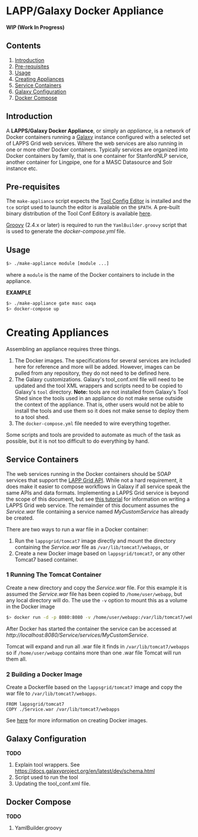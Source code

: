 # LAPP/Galaxy Docker Appliance

**WIP (Work In Progress)**

## Contents

1. [Introduction](#introduction)
1. [Pre-requisites](#pre-requisites)
1. [Usage](#usage)
1. [Creating Appliances](#creating-appliances)
 1. [Service Containers](#service-containers)
 1. [Galaxy Configuration](#galaxy-configuration)
 1. [Docker Compose](#docker-compose)

## Introduction

A **LAPPS/Galaxy Docker Appliance**, or simply an *appliance*, is a network of Docker containers running a [Galaxy](https://galaxyproject.org) instance configured with a selected set of LAPPS Grid web services. Where the web services are also running in one or more other Docker containers.  Typically services are organized into Docker containers by family, that is one container for StanfordNLP service, another container for Lingpipe, one for a MASC Datasource and Solr instance etc.

## Pre-requisites

The `make-appliance` script expects the [Tool Config Editor](https://github.com/oanc/tool-conf-editor) is installed and the `tce` script used to launch the editor is available on the `$PATH`.  A pre-built binary distribution of the Tool Conf Editory is available [here](http://www.anc.org/downloads/ToolConfEditor-latest.tgz).

[Groovy](https://groovy-lang.org) (2.4.x or later) is required to run the `YamlBuilder.groovy` script that is used to generate the *docker-compose.yml* file.

## Usage

```bash
$> ./make-appliance module [module ...]
```

where a `module` is the name of the Docker containers to include in the appliance.

**EXAMPLE**

```bash
$> ./make-appliance gate masc oaqa
$> docker-compose up
```


# Creating Appliances

Assembling an appliance requires three things.

1. The Docker images.  The specifications for several services are included here for reference and more will be added.  However, images can be pulled from any repository, they do not need to be defined here.
1. The Galaxy customizations.  Galaxy's tool_conf.xml file will need to be updated and the tool XML wrappers and scripts need to be copied to Galaxy's `tool` directory.  **Note:** tools are not installed from Galaxy's Tool Shed since the tools used in an appliance do not make sense outside the context of the appliance.  That is, other users would not be able to install the tools and use them so it does not make sense to deploy them to a tool shed.
1. The `docker-compose.yml` file needed to wire everything together.

Some scripts and tools are provided to automate as much of the task as possible, but it is not too difficult to do everything by hand.

## Service Containers

The web services running in the Docker containers should be SOAP services that support the [LAPP Grid API](http://wiki.lappsgrid.org/org.lappsgrid.api/apidocs/index.html). While not a hard requirement, it does make it easier to compose workflows in Galaxy if all service speak the same APIs and data formats. Implementing a LAPPS Grid service is beyond the scope of this document, but see [this tutorial](https://github.com/lapps/org.lappsgrid.example.java.whitespacetokenizer/tree/Step1-Maven) for information on writing a LAPPS Grid web service.  The remainder of this document assumes the *Service.war* file containing a service named *MyCustomService* has already be created.

There are two ways to run a war file in a Docker container:

1. Run the `lappsgrid/tomcat7` image directly and mount the directory containing the *Service.war* file as `/var/lib/tomcat7/webapps`, or
1. Create a new Docker image based on `lappsgrid/tomcat7`, or any other Tomcat7 based container.

### 1 Running The Tomcat Container

Create a new directory and copy the *Service.war* file. For this example it is assumed the *Service.war* file has been copied to `/home/user/webapp`, but any local directory will do.  The use the `-v` option to mount this as a volume in the Docker image

```bash
$> docker run -d -p 8080:8080 -v /home/user/webapp:/var/lib/tomcat7/webapps
```

After Docker has started the container the service can be accessed at *http://localhost:8080/Service/services/MyCustomService*.

Tomcat will expand and run all .war file it finds in `/var/lib/tomcat7/webapps` so if `/home/user/webapp` contains more than one .war file Tomcat will run them all.

### 2 Building a Docker Image

Create a Dockerfile based on the `lappsgrid/tomcat7` image and copy the war file to `/var/lib/tomcat7/webapps`.

```
FROM lappsgrid/tomcat7
COPY ./Service.war /var/lib/tomcat7/webapps
```

See [here](http://wiki.lappsgrid.org/technical/docker.html) for more information on creating Docker images.

## Galaxy Configuration

**TODO**

1. Explain tool wrappers. See https://docs.galaxyproject.org/en/latest/dev/schema.html
1. Script used to run the tool
1. Updating the tool_conf.xml file.

## Docker Compose

**TODO**

1. YamlBuilder.groovy





